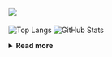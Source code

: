 ![](https://komarev.com/ghpvc/?username=chck&color=blueviolet)

<p align="left"> 
  <img alt="Top Langs" align="center" height="150" src="https://github-readme-stats-nine-umber-51.vercel.app/api/top-langs/?username=chck&layout=compact&count_private=true&show_icons=true&show_icons=true&theme=buefy" />
  <img alt="GitHub Stats" align="center" height="150" src="https://github-readme-stats-nine-umber-51.vercel.app/api?username=chck&count_private=true&show_icons=true&show_icons=true&theme=buefy" />
</p>

<details>
  <summary><b>Read more</b></summary>
  <br>

  <!--START_SECTION:waka-->
**🐱 My GitHub Data** 

> 📦 67.6 kB Used in GitHub's Storage 
 > 
> 🏆 369 Contributions in the Year 2023
 > 
> 💼 Opted to Hire
 > 
> 📜 134 Public Repositories 
 > 
> 🔑 19 Private Repositories 
 > 
**I'm a Night 🦉** 

```text
🌞 Morning                1230 commits        ████░░░░░░░░░░░░░░░░░░░░░   15.92 % 
🌆 Daytime                1977 commits        ██████░░░░░░░░░░░░░░░░░░░   25.58 % 
🌃 Evening                2138 commits        ███████░░░░░░░░░░░░░░░░░░   27.67 % 
🌙 Night                  2383 commits        ████████░░░░░░░░░░░░░░░░░   30.84 % 
```
📅 **I'm Most Productive on Monday** 

```text
Monday                   1744 commits        ██████░░░░░░░░░░░░░░░░░░░   22.57 % 
Tuesday                  1625 commits        █████░░░░░░░░░░░░░░░░░░░░   21.03 % 
Wednesday                1094 commits        ████░░░░░░░░░░░░░░░░░░░░░   14.16 % 
Thursday                 1417 commits        █████░░░░░░░░░░░░░░░░░░░░   18.34 % 
Friday                   763 commits         ██░░░░░░░░░░░░░░░░░░░░░░░   09.87 % 
Saturday                 368 commits         █░░░░░░░░░░░░░░░░░░░░░░░░   04.76 % 
Sunday                   717 commits         ██░░░░░░░░░░░░░░░░░░░░░░░   09.28 % 
```


📊 **This Week I Spent My Time On** 

```text
💬 Programming Languages: 
Other                    20 hrs 46 mins      █████████████████████░░░░   83.56 % 
Rust                     2 hrs 29 mins       ███░░░░░░░░░░░░░░░░░░░░░░   10.01 % 
Python                   1 hr 1 min          █░░░░░░░░░░░░░░░░░░░░░░░░   04.14 % 
TOML                     9 mins              ░░░░░░░░░░░░░░░░░░░░░░░░░   00.64 % 
Ruby                     7 mins              ░░░░░░░░░░░░░░░░░░░░░░░░░   00.48 % 

🔥 Editors: 
Chrome                   20 hrs 46 mins      █████████████████████░░░░   83.53 % 
CLion                    2 hrs 17 mins       ██░░░░░░░░░░░░░░░░░░░░░░░   09.23 % 
PyCharm                  1 hr 3 mins         █░░░░░░░░░░░░░░░░░░░░░░░░   04.28 % 
Neovim                   40 mins             █░░░░░░░░░░░░░░░░░░░░░░░░   02.74 % 
WebStorm                 1 min               ░░░░░░░░░░░░░░░░░░░░░░░░░   00.13 % 
```

**I Mostly Code in Python** 

```text
Python                   40 repos            ████████░░░░░░░░░░░░░░░░░   32.00 % 
Jupyter Notebook         20 repos            ████░░░░░░░░░░░░░░░░░░░░░   16.00 % 
Rust                     7 repos             █░░░░░░░░░░░░░░░░░░░░░░░░   05.60 % 
Dockerfile               4 repos             █░░░░░░░░░░░░░░░░░░░░░░░░   03.20 % 
Shell                    3 repos             █░░░░░░░░░░░░░░░░░░░░░░░░   02.40 % 
```



**Timeline**

![Lines of Code chart](https://raw.githubusercontent.com/chck/chck/main/assets/bar_graph.png)


 Last Updated on 2023-07-22 01:42 UTC
<!--END_SECTION:waka-->
</details>

